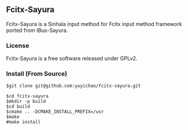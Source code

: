 ## Fcitx-Sayura

Fcitx-Sayura is a Sinhala input method for Fcitx input method framework ported from IBus-Sayura.

### License

Fcitx-Sayura is a free software released under GPLv2.

### Install (From Source)

    $git clone git@github.com:yuyichao/fcitx-sayura.git

    $cd fcitx-sayura
    $mkdir -p build
    $cd build
    $cmake .. -DCMAKE_INSTALL_PREFIX=/usr
    $make
    #make install
